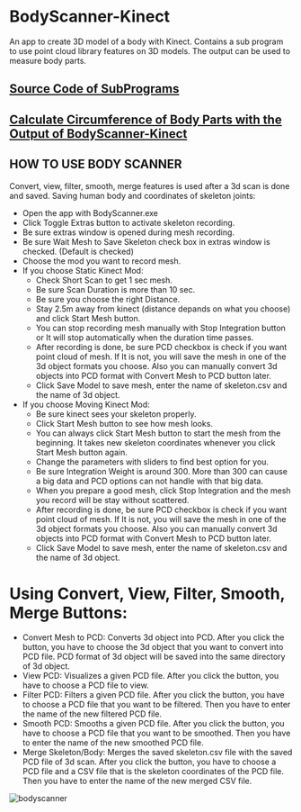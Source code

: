 # BodyScanner-Kinect
An app to create 3D model of a body with Kinect. Contains a sub program to use point cloud library features on 3D models. The output can be used to measure body parts.

## [Source Code of SubPrograms](https://github.com/aerarslan/PCL-Filter-Merge-Smooth)
## [Calculate Circumference of Body Parts with the Output of BodyScanner-Kinect](https://github.com/aerarslan/Body-Part-Circumference-Finder)

## HOW TO USE BODY SCANNER
Convert, view, filter, smooth, merge features is used after a 3d scan is done and saved.
Saving human body and coordinates of skeleton joints:
*	Open the app with BodyScanner.exe
*	Click Toggle Extras button to activate skeleton recording.
*	Be sure extras window is opened during mesh recording.
*	Be sure Wait Mesh to Save Skeleton check box in extras window is checked. (Default is checked)
*	Choose the mod you want to record mesh.
* If you choose Static Kinect Mod:
  * Check Short Scan to get 1 sec mesh.
  * Be sure Scan Duration is more than 10 sec.
  * Be sure you choose the right Distance.
  * Stay 2.5m away from kinect (distance depands on what you choose) and click Start Mesh button.
  * You can stop recording mesh manually with Stop Integration button or It will stop automatically when the duration time passes.
  * After recording is done, be sure PCD checkbox is check if you want point cloud of mesh. If It is not, you will save the mesh in one of the 3d object formats you choose. Also you can manually convert 3d objects into PCD format with Convert Mesh to PCD button later.
  * Click Save Model to save mesh, enter the name of skeleton.csv and the name of 3d object. 
* If you choose Moving Kinect Mod:
  * Be sure kinect sees your skeleton properly.
  * Click Start Mesh button to see how mesh looks.
  * You can always click Start Mesh button to start the mesh from the beginning. It takes new skeleton coordinates whenever you click Start Mesh button again.
  * Change the parameters with sliders to find best option for you.
  * Be sure Integration Weight is around 300. More than 300 can cause a big data and PCD options can not handle with that big data.
  * When you prepare a good mesh, click Stop Integration and the mesh you record will be stay without scattered.
  * After recording is done, be sure PCD checkbox is check if you want point cloud of mesh. If It is not, you will save the mesh in one of the 3d object formats you choose. Also you can manually convert 3d objects into PCD format with Convert Mesh to PCD button later.
  * Click Save Model to save mesh, enter the name of skeleton.csv and the name of 3d object. 
  
# Using Convert, View, Filter, Smooth, Merge Buttons:

* Convert Mesh to PCD: Converts 3d object into PCD. After you click the button, you have to choose the 3d object that you want to convert into PCD file. PCD format of 3d object will be saved into the same directory of 3d object.
* View PCD: Visualizes a given PCD file. After you click the button, you have to choose a PCD file to view.
* Filter PCD: Filters a given PCD file. After you click the button, you have to choose a PCD file that you want to be filtered. Then you have to enter the name of the new filtered PCD file.
* Smooth PCD: Smooths a given PCD file. After you click the button, you have to choose a PCD file that you want to be smoothed. Then you have to enter the name of the new smoothed PCD file.
* Merge Skeleton/Body: Merges the saved skeleton.csv file with the saved PCD file of 3d scan. After you click the button, you have to choose a PCD file and a CSV file that is the skeleton coordinates of the PCD file. Then you have to enter the name of the new merged CSV file.

![bodyscanner](https://user-images.githubusercontent.com/42182119/64066265-18497d80-cc20-11e9-9221-ad73042fa2d8.jpg)

